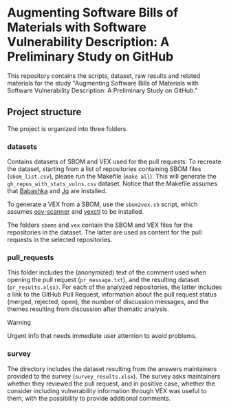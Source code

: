 # Augmenting Software Bills of Materials with Software Vulnerability Description: A Preliminary Study on GitHub

This repository contains the scripts, dataset, raw results and related materials for the study "Augmenting Software Bills of Materials with Software Vulnerability Description: A Preliminary Study on GitHub."

## Project structure

The project is organized into three folders.

### datasets
Contains datasets of SBOM and VEX used for the pull requests. To recreate the dataset, starting from a list of repositories containing SBOM files (`sbom_list.csv`), please run the Makefile (`make all`). This will generate the `gh_repos_with_stats_vulns.csv` dataset. Notice that the Makefile assumes that [Babashka](https://babashka.org) and [Jq](https://jqlang.github.io/jq/) are installed.

To generate a VEX from a SBOM, use the `sbom2vex.sh` script, which assumes [osv-scanner](https://github.com/google/osv-scanner) and [vexctl](https://github.com/openvex/vexctl) to be installed.

The folders `sboms` and `vex` contain the SBOM and VEX files for the repositories in the dataset. The latter are used as content for the pull requests in the selected repositories.

### pull_requests
This folder includes the (anonymized) text of the comment used when opening the pull request (`pr_message.txt`), and the resulting dataset (`pr_results.xlsx)`. For each of the analyzed repositories, the latter includes a link to the GitHub Pull Request, information about the pull request status (merged, rejected, open), the number of discussion messages, and the themes resulting from discussion after thematic analysis.

> [!WARNING]
> Urgent info that needs immediate user attention to avoid problems.

### survey 
The directory includes the dataset resulting from the answers maintainers provided to the survey (`survey_results.xlsx`). The survey asks maintainers whether they reviewed the pull request, and in positive case, whether the consider including vulnerability information through VEX was useful to them, with the possibility to provide additional comments.
